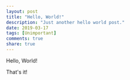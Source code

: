 ```yaml
---
layout: post
title: "Hello, World!"
description: "Just another hello world post."
date: 2019-03-17
tags: [Unimportant]
comments: true
share: true
---
```


Hello, World!

That's it!
